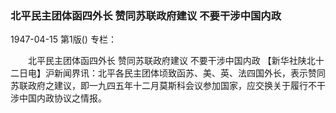 ### 北平民主团体函四外长  赞同苏联政府建议  不要干涉中国内政

1947-04-15
第1版()
专栏：

　　北平民主团体函四外长
    赞同苏联政府建议
    不要干涉中国内政
    【新华社陕北十二日电】沪新闻界讯：北平各民主团体顷致函苏、美、英、法四国外长，表示赞同苏联政府之建议，即一九四五年十二月莫斯科会议参加国家，应交换关于履行不干涉中国内政协议之情报。
